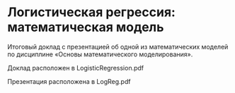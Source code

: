 # Логистическая регрессия: математическая модель

Итоговый доклад с презентацией об одной из математических моделей по дисциплине «Основы математического моделирования».

Доклад расположен в LogisticRegression.pdf

Презентация расположена в LogReg.pdf
